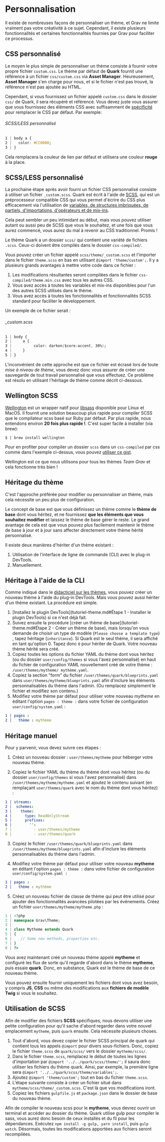 <h1 class="rem">Personnalisation</h1>

Il existe de nombreuses façons de personnaliser un thème, et Grav ne limite vraiment pas votre créativité à ce sujet. Cependant, il existe plusieurs fonctionnalités et certaines fonctionnalités fournies par Grav pour faciliter ce processus.

<h2 id="CSS personnalisé">CSS personnalisé
<a href="#CSS personnalisé" class="toc-anchor after"></a></h2> 

Le moyen le plus simple de personnaliser un thème consiste à fournir votre propre fichier `custom.css`. Le thème par défaut de **Quark** fournit une référence à un fichier `css/custom.css` via **Asset Manager**. Heureusement, **Asset Manager** s'en charge pour nous, et si le fichier n'est pas trouvé, la référence n'est pas ajoutée au HTML.

Cependant, si vous fournissez un fichier appelé `custom.css` dans le dossier `css/` de Quark, il sera récupéré et référencé. Vous devez juste vous assurer que vous fournissez des éléments CSS avec suffisamment de [spécificité](http://www.smashingmagazine.com/2007/07/27/css-specificity-things-you-should-know/) pour remplacer le CSS par défaut. Par exemple:

<h6 id="h6SCSS/LESS personnalisé">SCSS/LESS personnalisé
<a href="#h6SCSS/LESS personnalisé" class="toc-anchor after"></a></h6> 

```css
1 | body a {
2 |   color: #CC0000;
3 | }
```

Cela remplacera la couleur de lien par défaut et utilisera une couleur **rouge** à la place.

<h2 id="SCSS/LESS personnalisé">SCSS/LESS personnalisé
<a href="#SCSS/LESS personnalisé" class="toc-anchor after"></a></h2> 

La prochaine étape après avoir fourni un fichier CSS personnalisé consiste à utiliser un fichier `_custom.scss`. Quark est écrit à l'aide de [SCSS](http://sass-lang.com/), qui est un préprocesseur compatible CSS qui vous permet d'écrire du CSS plus efficacement via l'utilisation de [variables, de structures imbriquées, de partiels, d'importations, d'opérateurs et de mix-ins](http://sass-lang.com/guide).

Cela peut sembler un peu intimidant au début, mais vous pouvez utiliser autant ou aussi peu de SCSS que vous le souhaitez, et une fois que vous aurez commencé, vous aurez du mal à revenir au CSS traditionnel. Promis !

Le thème Quark a un dossier `scss/` qui contient une variété de fichiers `.scss`. Ceux-ci doivent être compilés dans le dossier `css-compiled/`.

Vous pouvez créer un fichier appelé `scss/theme/_custom.scss` et l'importer dans le fichier `theme.scss` en bas en utilisant `@import 'theme/custom';`. Il y a plusieurs grands avantages à mettre votre code dans ce fichier :

1. Les modifications résultantes seront compilées dans le fichier `css-compiled/theme.min.css` avec tous les autres CSS.
2. Vous avez accès à toutes les variables et mix-ins disponibles pour l'un des autres SCSS utilisés dans le thème.
3. Vous avez accès à toutes les fonctionnalités et fonctionnalités SCSS standard pour faciliter le développement.

Un exemple de ce fichier serait :

<h6 id="_custom.scss">_custom.scss
<a href="#_custom.scss" class="toc-anchor after"></a></h6> 

```css
1 | body {
2 |     a {
3 |          color: darken($core-accent, 30%);
4 |     }
5 | }
```

L'inconvénient de cette approche est que ce fichier est écrasé lors de toute _mise à niveau de thème_, vous devez donc vous assurer de créer une sauvegarde de tout travail personnalisé que vous effectuez. Ce problème est résolu en utilisant l'héritage de thème comme décrit ci-dessous.

<h2 id="Wellington SCSS">Wellington SCSS
<a href="#Wellington SCSS" class="toc-anchor after"></a></h2> 

[Wellington](https://github.com/wellington/wellington) est un wrapper natif pour [libsass](http://libsass.org/) disponible pour Linux et MacOS. Il fournit une solution beaucoup plus rapide pour compiler SCSS que le compilateur scss basé sur Ruby par défaut. Par plus rapide, nous entendons environ **20 fois plus rapide !**. C'est super facile à installer (via brew):

    $ | brew install wellington

Pour en profiter pour compiler un dossier `scss` dans un `css-compiled` par css comme dans l'exemple ci-dessus, vous pouvez [utiliser ce gist](https://gist.github.com/rhukster/bcfe030e419028422d5e7cdc9b8f75a8).

<div class="notice info">
Wellington est ce que nous utilisons pour tous les thèmes <em>Team Grav</em> et cela fonctionne très bien !
</div>

<h2 id="Héritage du thème">Héritage du thème
<a href="#Héritage du thème" class="toc-anchor after"></a></h2> 

C'est l'approche préférée pour modifier ou personnaliser un thème, mais cela nécessite un peu plus de configuration.

Le concept de base est que vous définissez un thème comme le **thème de base** dont vous héritez, et ne fournissez **que les éléments que vous souhaitez modifier** et laissez le thème de base gérer le reste. Le grand avantage de cela est que vous pouvez plus facilement maintenir le thème de base à jour et à jour sans affecter directement votre thème hérité personnalisé.

Il existe deux manières d'hériter d'un thème existant :

1. Utilisation de l'interface de ligne de commande (CLI) avec le plug-in DevTools.
2. Manuellement.

<h2 id="Héritage à l'aide de la CLI">Héritage à l'aide de la CLI
<a href="#Héritage à l'aide de la CLI" class="toc-anchor after"></a></h2> 

Comme indiqué dans le [didacticiel sur les thèmes](tutoriel-theme.md), vous pouvez créer un nouveau thème à l'aide du plug-in DevTools. Mais vous pouvez aussi hériter d'un thème existant. La procédure est simple.

1. [Installez le plugin DevTools](tutoriel-theme.md#Étape 1 - Installer le plugin DevTools) si ce n'est déjà fait.
2. Suivez ensuite la procédure [créer un thème de base](tutoriel-theme.md#Étape 2 - Créer un thème de base), mais lorsqu'on vous demande de choisir un type de modèle (`Please choose a template type`) , tapez héritage (`inheritance`). Si Quark est le seul thème, il sera affiché en tant qu'option 0. Tapez donc `0` pour hériter de Quark. Votre nouveau thème hérité sera créé.
3. Copiez toutes les options du fichier YAML du thème dont vous héritez (ou du dossier `user/config/themes` si vous l'avez personnalisé) en haut du fichier de configuration YAML nouvellement créé de votre thème : `/user/themes/mytheme/ mythème.yaml`.
4. Copiez la section "form" du fichier `/user/themes/quark/blueprints.yaml` dans `user/themes/mytheme/blueprints.yaml` afin d'inclure les éléments personnalisables du thème dans l'admin. (Ou remplacez simplement le fichier et modifiez son contenu.)
5. Modifiez votre thème par défaut pour utiliser votre nouveau *mytheme* en éditant l'option `pages : thème :` dans votre fichier de configuration `user/config/system.yaml` :

```yaml
1 | pages :
2 |   thème : mythème
```

<h2 id="Héritage manuel">Héritage manuel
<a href="#Héritage manuel" class="toc-anchor after"></a></h2> 

Pour y parvenir, vous devez suivre ces étapes :

1. Créez un nouveau dossier : `user/themes/mytheme` pour héberger votre nouveau thème.

2. Copiez le fichier YAML du thème du thème dont vous héritez (ou du dossier `user/config/themes` si vous l'avez personnalisé) dans `/user/themes/mytheme/mytheme.yaml` et ajoutez le contenu suivant (en remplaçant `user/themes/quark` avec le nom du thème dont vous héritez) :

```yaml
1 | streams:
2 |  schemes:
3 |    theme:
4 |      type: ReadOnlyStream
5 |      prefixes:
6 |        '':
7 |          - user/themes/mytheme
8 |          - user/themes/quark
```

3. Copiez le fichier `/user/themes/quark/blueprints.yaml` dans `/user/themes/mytheme/blueprints.yaml` afin d'inclure les éléments personnalisables du thème dans l'admin.

4. Modifiez votre thème par défaut pour utiliser votre nouveau **mytheme** en éditant l'option `pages : thème :` dans votre fichier de configuration `user/config/system.yaml :`

```yaml
1 | pages :
2 |   thème : mythème
```

5. Créez un nouveau fichier de classe de thème qui peut être utilisé pour ajouter des fonctionnalités avancées pilotées par les événements. Créez un fichier `user/themes/mytheme/mytheme.php` :

```php
1 | <?php
2 | namespace Grav\Theme;
3 | 
4 | class Mytheme extends Quark
5 | {
6 |    // Some new methods, properties etc.
7 | }
8 | ?>
```

Vous avez maintenant créé un nouveau thème appelé **mytheme** et configuré les flux de sorte qu'il regarde d'abord dans le thème **mytheme**, puis essaie **quark**. Donc, en substance, Quark est le thème de base de ce nouveau thème.

Vous pouvez ensuite fournir uniquement les fichiers dont vous avez besoin, y compris **JS**, **CSS** ou même des modifications aux **fichiers de modèle Twig** si vous le souhaitez.

<h2 id="Utilisation de SCSS">Utilisation de SCSS
<a href="#Utilisation de SCSS" class="toc-anchor after"></a></h2> 

Afin de modifier des fichiers **SCSS** spécifiques, nous devons utiliser une petite configuration pour qu'il sache d'abord regarder dans votre nouvel emplacement `mytheme`, puis `quark` ensuite. Cela nécessite plusieurs choses.

1. Tout d'abord, vous devez copier le fichier SCSS principal de quark qui contient tous les appels `@import` pour divers sous-fichiers. Donc, copiez le fichier `theme.scss` de `quark/scss/` vers le dossier `mytheme/scss/`.
2. Dans le fichier `theme.scss`, remplacez le début de toutes les lignes d'importation par `@import '../../quark/scss/theme/';` il saura donc utiliser les fichiers du thème quark. Ainsi, par exemple, la première ligne sera `@import '../../quark/scss/theme/variables';`.
3. Ajoutez `@import 'theme/custom';` tout en bas du fichier `theme.scss`.
4. L'étape suivante consiste à créer un fichier situé dans `mytheme/scss/theme/_custom.scss`. C'est là que vos modifications iront.
5. Copiez les fichiers `gulpfile.js` et `package.json` dans le dossier de base du nouveau thème.

Afin de compiler le nouveau scss pour le **mytheme**, vous devrez ouvrir un terminal et accéder au dossier du thème. Quark utilise gulp pour compiler le sass, vous aurez donc besoin de ceux installés et du fil pour les dépendances. Exécutez `npm install -g gulp, yarn install`, puis `gulp watch`. Désormais, toutes les modifications apportées aux fichiers seront recompilées.

